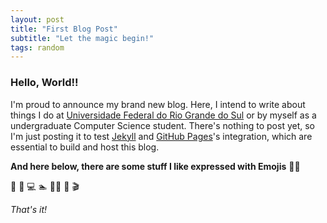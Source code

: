 ```yaml
---
layout: post
title: "First Blog Post"
subtitle: "Let the magic begin!"
tags: random
---
```


### Hello, World!!
I'm proud to announce my brand new blog. Here, I intend to write about things I do at [Universidade Federal do Rio Grande do Sul](http://www.inf.ufrgs.br/) or by myself as a undergraduate Computer Science student. There's nothing to post yet, so I'm just posting it to test [Jekyll](https://jekyllrb.com/) and [GitHub Pages](https://pages.github.com/)'s integration, which are essential to build and host this blog. 

**And here below, there are some stuff I like expressed with Emojis** 👍🏼

🎼 🎸 💻  🏊 🏃🏻 📸 🎬 


_That's it!_